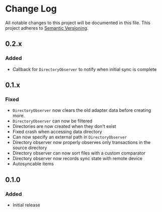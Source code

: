 # Change Log
All notable changes to this project will be documented in this file.
This project adheres to [Semantic Versioning](http://semver.org/).

## 0.2.x
### Added
- Callback for `DirectoryObserver` to notify when initial sync is complete

## 0.1.x
### Fixed
- `DirectoryObserver` now clears the old adapter data before creating more.
- `DirectoryObserver` can now be filtered
- Directories are now created when they don't exist
- Fixed crash when accessing data directory
- Can now specify an external path in `DirectoryObserver`
- Directory observer now properly observes only transactions in the source directory
- Directory observer can now sort files with a custom comparator
- Directory observer now records sync state with remote device
- Autosyncable items

## 0.1.0
### Added
- Initial release